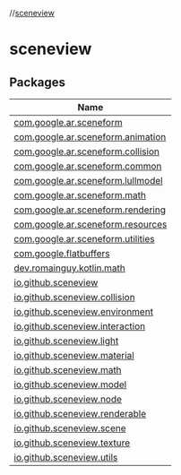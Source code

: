 //[sceneview](index.md)

# sceneview

## Packages

| Name |
|---|
| [com.google.ar.sceneform](sceneview/com.google.ar.sceneform/index.md) |
| [com.google.ar.sceneform.animation](sceneview/com.google.ar.sceneform.animation/index.md) |
| [com.google.ar.sceneform.collision](sceneview/com.google.ar.sceneform.collision/index.md) |
| [com.google.ar.sceneform.common](sceneview/com.google.ar.sceneform.common/index.md) |
| [com.google.ar.sceneform.lullmodel](sceneview/com.google.ar.sceneform.lullmodel/index.md) |
| [com.google.ar.sceneform.math](sceneview/com.google.ar.sceneform.math/index.md) |
| [com.google.ar.sceneform.rendering](sceneview/com.google.ar.sceneform.rendering/index.md) |
| [com.google.ar.sceneform.resources](sceneview/com.google.ar.sceneform.resources/index.md) |
| [com.google.ar.sceneform.utilities](sceneview/com.google.ar.sceneform.utilities/index.md) |
| [com.google.flatbuffers](sceneview/com.google.flatbuffers/index.md) |
| [dev.romainguy.kotlin.math](sceneview/dev.romainguy.kotlin.math/index.md) |
| [io.github.sceneview](sceneview/io.github.sceneview/index.md) |
| [io.github.sceneview.collision](sceneview/io.github.sceneview.collision/index.md) |
| [io.github.sceneview.environment](sceneview/io.github.sceneview.environment/index.md) |
| [io.github.sceneview.interaction](sceneview/io.github.sceneview.interaction/index.md) |
| [io.github.sceneview.light](sceneview/io.github.sceneview.light/index.md) |
| [io.github.sceneview.material](sceneview/io.github.sceneview.material/index.md) |
| [io.github.sceneview.math](sceneview/io.github.sceneview.math/index.md) |
| [io.github.sceneview.model](sceneview/io.github.sceneview.model/index.md) |
| [io.github.sceneview.node](sceneview/io.github.sceneview.node/index.md) |
| [io.github.sceneview.renderable](sceneview/io.github.sceneview.renderable/index.md) |
| [io.github.sceneview.scene](sceneview/io.github.sceneview.scene/index.md) |
| [io.github.sceneview.texture](sceneview/io.github.sceneview.texture/index.md) |
| [io.github.sceneview.utils](sceneview/io.github.sceneview.utils/index.md) |
